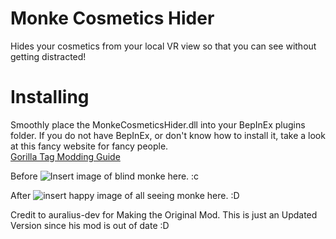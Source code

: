 # Monke Cosmetics Hider
Hides your cosmetics from your local VR view so that you can see without getting distracted!

<!--## [Direct Download](https://github.com/auralius-dev/MonkeCosmeticsHider/releases/download/1.0.0.0/MonkeCosmeticsHider.dll)-->

# Installing
Smoothly place the MonkeCosmeticsHider.dll into your BepInEx plugins folder. If you do not have BepInEx, or don't know how to install it, take a look at this fancy website for fancy people.\
[Gorilla Tag Modding Guide](https://gorillatagmodding.burrito.software/)

Before
![Insert image of blind monke here. :c](https://raw.githubusercontent.com/the5gi/MonkeCosmeticsHider/main/img/before.jpg)

After
![insert happy image of all seeing monke here. :D](https://raw.githubusercontent.com/the5gi/MonkeCosmeticsHider/main/img/after.jpg)

Credit to auralius-dev for Making the Original Mod. This is just an Updated Version since his mod is out of date :D 